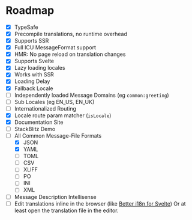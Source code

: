 # Roadmap

- [x] TypeSafe
- [x] Precompile translations, no runtime overhead
- [x] Supports SSR
- [x] Full ICU MessageFormat support
- [x] HMR: No page reload on translation changes
- [x] Supports Svelte
- [x] Lazy loading locales
- [x] Works with SSR
- [x] Loading Delay
- [x] Fallback Locale
- [ ] Independently loaded Message Domains (eg `common:greeting`)
- [ ] Sub Locales (eg EN_US, EN_UK)
- [ ] Internationalized Routing
- [x] Locale route param matcher (`isLocale`)
- [x] Documentation Site
- [ ] StackBlitz Demo
- [ ] All Common Message-File Formats
  - [x] JSON
  - [x] YAML
  - [ ] TOML
  - [ ] CSV
  - [ ] XLIFF
  - [ ] PO
  - [ ] INI
  - [ ] XML
- [ ] Message Description Intellisense
- [ ] Edit translations inline in the browser (like [Better i18n for Svelte](https://github.com/versiobit/better-i18n-for-svelte)) Or at least open the translation file in the editor.
